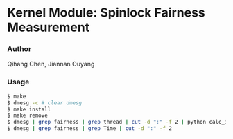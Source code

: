 # Kernel Module: Spinlock Fairness Measurement

### Author
Qihang Chen, Jiannan Ouyang

### Usage
```sh
$ make
$ dmesg -c # clear dmesg
$ make install
$ make remove 
$ dmesg | grep fairness | grep thread | cut -d ":" -f 2 | python calc_index.py
$ dmesg | grep fairness | grep Time | cut -d ":" -f 2
```
